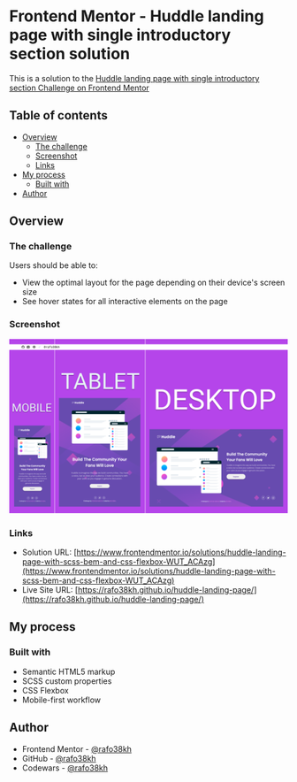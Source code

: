 # Frontend Mentor - Huddle landing page with single introductory section solution

This is a solution to the [Huddle landing page with single introductory section Challenge on Frontend Mentor](https://www.frontendmentor.io/challenges/huddle-landing-page-with-a-single-introductory-section-B_2Wvxgi0)

## Table of contents

- [Overview](#overview)
  - [The challenge](#the-challenge)
  - [Screenshot](#screenshot)
  - [Links](#links)
- [My process](#my-process)
  - [Built with](#built-with)
- [Author](#author)

## Overview

### The challenge

Users should be able to:

- View the optimal layout for the page depending on their device's screen size
- See hover states for all interactive elements on the page

### Screenshot

![screenshot](./images/screenshot.png)

### Links

- Solution URL: [https://www.frontendmentor.io/solutions/huddle-landing-page-with-scss-bem-and-css-flexbox-WUT_ACAzg](https://www.frontendmentor.io/solutions/huddle-landing-page-with-scss-bem-and-css-flexbox-WUT_ACAzg)
- Live Site URL: [https://rafo38kh.github.io/huddle-landing-page/](https://rafo38kh.github.io/huddle-landing-page/)

## My process

### Built with

- Semantic HTML5 markup
- SCSS custom properties
- CSS Flexbox
- Mobile-first workflow

## Author

- Frontend Mentor - [@rafo38kh](https://www.frontendmentor.io/profile/rafo38kh)
- GitHub - [@rafo38kh](https://github.com/rafo38kh)
- Codewars - [@rafo38kh](https://www.codewars.com/users/rafo38kh)
